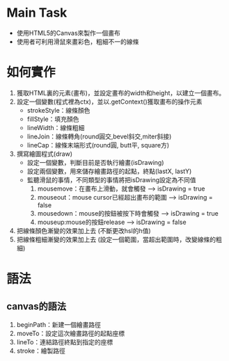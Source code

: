 # Main Task
* 使用HTML5的Canvas來製作一個畫布
* 使用者可利用滑鼠來畫彩色，粗細不一的線條

# 如何實作
1. 獲取HTML裏的<canvas>元素(畫布)，並設定畫布的width和height，以建立一個畫布。
2. 設定一個變數(程式裡為ctx)，並以.getContext()獲取畫布的操作元素
    * strokeStyle：線條顏色
    * fillStyle：填充顏色
    * lineWidth：線條粗細
    * lineJoin：線條轉角(round圓交,bevel斜交,miter斜接)
    * lineCap：線條末端形式(round圓, butt平, square方)
3. 撰寫繪圖程式(draw)
    * 設定一個變數，判斷目前是否執行繪畫(isDrawing)
    * 設定兩個變數，用來儲存繪畫路徑的起點，終點(lastX, lastY)
    * 監聽滑鼠的事情，不同類型的事情將把isDrawing設定為不同值
        1. mousemove：在畫布上滑動，就會觸發 --> isDrawing = true
        2. mouseout：mouse cursor已經超出畫布的範圍 --> isDrawing = false
        3. mousedown：mouse的按鈕被按下時會觸發 --> isDrawing = true
        4. mouseup:mouse的按鈕release --> isDrawing = false
4. 把線條顏色漸變的效果加上去 (不斷更改hsl的h值)
5. 把線條粗細漸變的效果加上去 (設定一個範圍，當超出範圍時，改變線條的粗細)

# 語法
## canvas的語法
1. beginPath：新建一個繪畫路徑
2. moveTo：設定這次繪畫路徑的起點座標
3. lineTo：連結路徑終點到指定的座標
4. stroke：繪製路徑
